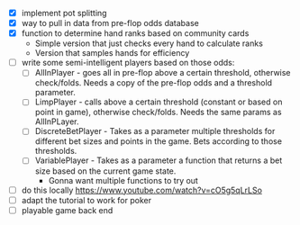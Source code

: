 - [x] implement pot splitting
- [x] way to pull in data from pre-flop odds database 
- [x] function to determine hand ranks based on community cards
  - Simple version that just checks every hand to calculate ranks
  - Version that samples hands for efficiency
- [ ] write some semi-intelligent players based on those odds:
  - [ ] AllInPlayer - goes all in pre-flop above a certain threshold, otherwise check/folds.
  Needs a copy of the pre-flop odds and a threshold parameter.
  - [ ] LimpPlayer - calls above a certain threshold (constant or based on point in game), otherwise check/folds. 
  Needs the same params as AllInPLayer.
  - [ ] DiscreteBetPlayer - Takes as a parameter multiple thresholds for different bet sizes and points in the game.
  Bets according to those thresholds.
  - [ ] VariablePlayer - Takes as a parameter a function that returns a bet size based on the current game state.
    - Gonna want multiple functions to try out
- [ ] do this locally https://www.youtube.com/watch?v=cO5g5qLrLSo
- [ ] adapt the tutorial to work for poker
- [ ] playable game back end